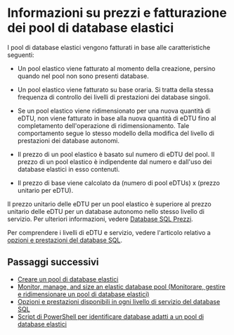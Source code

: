 <properties
	pageTitle="Prestazioni e prezzi dei pool di database elastici del database SQL"
	description="Informazioni specifiche sui prezzi dei pool di database elastici"
	services="sql-database"
	documentationCenter=""
	authors="sidneyh"
	manager="jhubbard"
	editor=""/>

<tags
	ms.service="sql-database"
	ms.devlang="NA"
	ms.date="04/11/2016"
	ms.author="sidneyh"
	ms.workload="data-management"
	ms.topic="article"
	ms.tgt_pltfrm="NA"/>


# Informazioni su prezzi e fatturazione dei pool di database elastici

I pool di database elastici vengono fatturati in base alle caratteristiche seguenti:

- Un pool elastico viene fatturato al momento della creazione, persino quando nel pool non sono presenti database.
- Un pool elastico viene fatturato su base oraria. Si tratta della stessa frequenza di controllo dei livelli di prestazioni dei database singoli.
- Se un pool elastico viene ridimensionato per una nuova quantità di eDTU, non viene fatturato in base alla nuova quantità di eDTU fino al completamento dell'operazione di ridimensionamento. Tale comportamento segue lo stesso modello della modifica del livello di prestazioni dei database autonomi.


- Il prezzo di un pool elastico è basato sul numero di eDTU del pool. Il prezzo di un pool elastico è indipendente dal numero e dall'uso dei database elastici in esso contenuti.
- Il prezzo di base viene calcolato da (numero di pool eDTUs) x (prezzo unitario per eDTU).

Il prezzo unitario delle eDTU per un pool elastico è superiore al prezzo unitario delle eDTU per un database autonomo nello stesso livello di servizio. Per ulteriori informazioni, vedere [Database SQL Prezzi](https://azure.microsoft.com/pricing/details/sql-database/).


Per comprendere i livelli di eDTU e servizio, vedere l'articolo relativo a [opzioni e prestazioni del database SQL](sql-database-service-tiers.md).

## Passaggi successivi

- [Creare un pool di database elastici](sql-database-elastic-pool-create-portal.md)
- [Monitor, manage, and size an elastic database pool (Monitorare, gestire e ridimensionare un pool di database elastici)](sql-database-elastic-pool-manage-portal.md)
- [Opzioni e prestazioni disponibili in ogni livello di servizio del database SQL](sql-database-service-tiers.md)
- [Script di PowerShell per identificare database adatti a un pool di database elastici](sql-database-elastic-pool-database-assessment-powershell.md)

<!---HONumber=AcomDC_0413_2016-->
